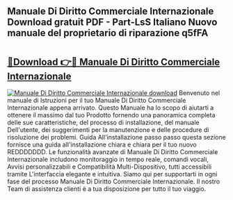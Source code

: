 ## Manuale Di Diritto Commerciale Internazionale Download gratuit PDF - Part-LsS Italiano Nuovo manuale del proprietario di riparazione q5fFA

# <h2><a href="http://dfa9qcb.blite.top/?on=Manuale+Di+Diritto+Commerciale+Internazionale">🔗Download 👉🔴 Manuale Di Diritto Commerciale Internazionale</a></h2>

[![Manuale Di Diritto Commerciale Internazionale download](https://i.imgur.com/lujVjoI.png)](http://dfa9qcb.blite.top/?on=Manuale+Di+Diritto+Commerciale+Internazionale)
Benvenuto nel manuale di Istruzioni per il tuo Manuale Di Diritto Commerciale Internazionale appena arrivato. Questo Manuale ha lo scopo di aiutarti a ottenere il massimo dal tuo Prodotto fornendo una panoramica completa delle sue caratteristiche, del processo di installazione, del manuale Dell'utente, dei suggerimenti per la manutenzione e delle procedure di risoluzione dei problemi. Guida All'installazione passo passo questa sezione fornisce una guida all'installazione chiara e chiara per il tuo nuovo REDDDDDDD. Le funzionalità avanzate di Manuale Di Diritto Commerciale Internazionale includono monitoraggio in tempo reale, comandi vocali, Avvisi personalizzabili e Compatibilità Multi-Dispositivo, tutti accessibili tramite L'interfaccia elegante e intuitiva. Siamo qui per supportarti in ogni fase del processo Manuale Di Diritto Commerciale Internazionale. Il nostro Team di assistenza clienti è a tua disposizione per tutto il tuo viaggio.
